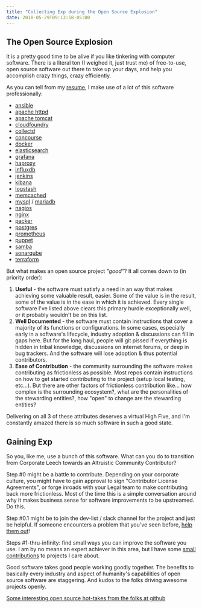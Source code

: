 ```yaml
---
title: "Collecting Exp during the Open Source Explosion"
date: 2018-05-29T09:13:58-05:00
---
```


## The Open Source Explosion ##

It is a pretty good time to be alive if you like tinkering with computer software.  There is a literal ton (I weighed it, just trust me) of free-to-use, open source software out there to take up your days, and help you accomplish crazy things, crazy efficiently.

As you can tell from my [resume](http://wbean1.info/resume.pdf), I make use of a lot of this software professionally:

* [ansible](https://www.ansible.com)
* [apache httpd](https://httpd.apache.org)
* [apache tomcat](https://tomcat.apache.org)
* [cloudfoundry](https://www.cloudfoundry.org)
* [collectd](https://collectd.org)
* [concourse](https://concourse-ci.org)
* [docker](https://www.docker.com)
* [elasticsearch](https://www.elastic.co/products/elasticsearch)
* [grafana](https://grafana.com)
* [haproxy](https://www.haproxy.org)
* [influxdb](https://portal.influxdata.com/downloads)
* [jenkins](https://jenkins.io)
* [kibana](https://www.elastic.co/products/kibana)
* [logstash](https://www.elastic.co/products/logstash)
* [memcached](https://memcached.org)
* [mysql](https://www.mysql.com) / [mariadb](https://mariadb.org)
* [nagios](https://www.nagios.org)
* [nginx](https://www.nginx.com)
* [packer](https://www.packer.io)
* [postgres](https://www.postgresql.org)
* [prometheus](https://prometheus.io)
* [puppet](https://puppet.com)
* [samba](https://www.samba.org)
* [sonarqube](https://sonarqube.org)
* [terraform](https://www.terraform.io)

But what makes an open source project *"good"*?  It all comes down to (in priority order):

1. **Useful** - the software must satisfy a need in an way that makes achieving some valuable result, easier.  Some of the value is in the result, some of the value is in the ease in which it is achieved.  Every single software I've listed above clears this primary hurdle exceptionally well, or it probably wouldn't be on this list.
2. **Well Documented** - the software must contain instructions that cover a majority of its functions or configurations.  In some cases, especially early in a software's lifecycle, industry adoption & discussions can fill in gaps here.  But for the long haul, people will git pissed if everything is hidden in tribal knowledge, discussions on internet forums, or deep in bug trackers.  And the software will lose adoption & thus potential contributors.
3. **Ease of Contribution** - the community surrounding the software makes contributing as frictionless as possible.  Most repos contain instructions on how to get started contributing to the project (setup local testing, etc...).  But there are other factors of frictionless contribution like... how complex is the surrounding ecosystem?, what are the personalities of the stewarding entities?, how "open" to change are the stewarding entities?

Delivering on all 3 of these attributes deserves a virtual High Five, and I'm constantly amazed there is so much software in such a good state.

## Gaining Exp ##

So you, like me, use a bunch of this software.  What can you do to transition from Corporate Leech towards an Altruistic Community Contributor?

Step #0 might be a battle to contribute.  Depending on your corporate culture, you might have to gain approval to sign "Contributor License Agreements", or forge inroads with your Legal team to make contributing back more frictionless.  Most of the time this is a simple conversation around why it makes business sense for software improvements to be upstreamed.  Do this.

Step #0.1 might be to join the dev-list / slack channel for the project and just be helpful.  If someone encounters a problem that you've seen before, [help them out](https://mail-archives.apache.org/mod_mbox/tomcat-users/201306.mbox/%3C1D613E56B17612448C6E50D9FD48A49307BF6C@EDXMB64.jdnet.deere.com%3E)!

Steps #1-thru-infinity: find small ways you can improve the software you use.  I am by no means an expert achiever in this area, but I have some [small](https://github.com/cloudfoundry-community/collectd-boshrelease/pull/16) [contributions](https://github.com/cloudfoundry/binary-builder/pull/17) to projects I care about.

Good software takes good people working goodly together.  The benefits to basically every industry and aspect of humanity's capabilities of open source software are staggering.  And kudos to the folks driving awesome projects openly.

[Some interesting open source hot-takes from the folks at github](https://blog.github.com/2018-02-08-open-source-project-trends-for-2018/)
